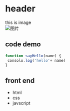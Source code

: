 # header
this is image </br>
![图片](https://avatars.githubusercontent.com/u/11531386?v=4)

## code demo

```javascript
function sayHello(name) {
 consolo.log('hello'+ name)
}
```

## front end
- html
- css
- javscript
